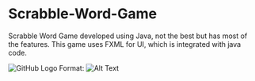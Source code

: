 # Scrabble-Word-Game

Scrabble Word Game developed using Java, not the best but has most of the features.
This game uses FXML for UI, which is integrated with java code.

![GitHub Logo](/images/logo.png)
Format: ![Alt Text](https://github.com/hookFang/Scrabble-Word-Game-Java-/blob/master/screenshots/Scrabble.PNG)
